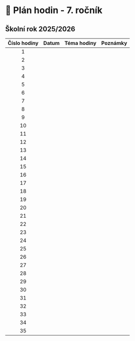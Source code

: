 # 📅 Plán hodin - 7. ročník

## Školní rok 2025/2026

| Číslo hodiny | Datum | Téma hodiny | Poznámky |
|:------------:|:-----:|:------------|:---------|
| 1 | | | |
| 2 | | | |
| 3 | | | |
| 4 | | | |
| 5 | | | |
| 6 | | | |
| 7 | | | |
| 8 | | | |
| 9 | | | |
| 10 | | | |
| 11 | | | |
| 12 | | | |
| 13 | | | |
| 14 | | | |
| 15 | | | |
| 16 | | | |
| 17 | | | |
| 18 | | | |
| 19 | | | |
| 20 | | | |
| 21 | | | |
| 22 | | | |
| 23 | | | |
| 24 | | | |
| 25 | | | |
| 26 | | | |
| 27 | | | |
| 28 | | | |
| 29 | | | |
| 30 | | | |
| 31 | | | |
| 32 | | | |
| 33 | | | |
| 34 | | | |
| 35 | | | |
